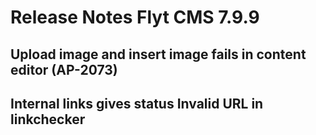 # Release Notes Flyt CMS 7.9.9

## Upload image and insert image fails in content editor (AP-2073)

## Internal links gives status Invalid URL in linkchecker
